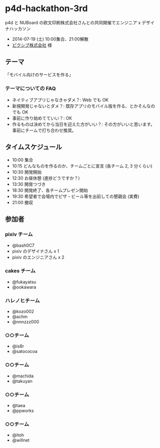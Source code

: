 # p4d-hackathon-3rd

p4d と NUBoard の欧文印刷株式会社さんとの共同開催でエンジニア x デザイナハッカソン

- 2014-07-19 (土) 10:00集合、21:00解散
- [ピクシブ株式会社](http://www.pixiv.co.jp/company/) 様

## テーマ
「モバイル向けのサービスを作る」

### テーマについての FAQ
- ネイティブアプリじゃなきゃダメ？: Web でも OK
- 新規開発じゃないとダメ？: 既存アプリのモバイル版を作る、とかそんなのでも OK
- 事前に作り始めてていい？: OK
- 作るものは決めてから当日を迎えた方がいい？: その方がいいと思います。事前にチームで打ち合わせ推奨。

## タイムスケジュール
- 10:00 集合
- 10:15 どんなものを作るのか、チームごとに宣言 (各チーム 2, 3 分くらい)
- 10:30 開発開始
- 12:30 お昼休憩 (進捗どうですか？)
- 13:30 開発つづき
- 18:30 開発終了、各チームプレゼン開始
- 19:30 希望者で会場内でピザ・ビール等を出前しての懇親会 (実費)
- 21:00 撤収

## 参加者

### pixiv チーム
- @bash0C7
- pixiv のデザイナさん x 1
- pixiv のエンジニアさん x 2

### cakes チーム
- @fukayatsu
- @ookawara

### ハレノヒチーム
- @kozo002
- @achm
- @nnnzzz000

### ○○チーム
- @is8r
- @satococoa

### ○○チーム
- @machida
- @takuyan

### ○○チーム
- @taea
- @ppworks

### ○○チーム
- @itoh
- @willnet

